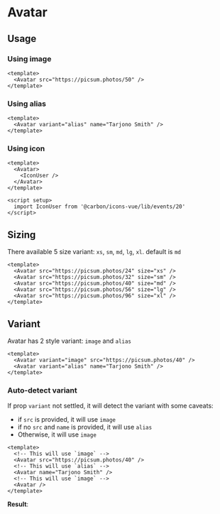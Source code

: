 <script setup>
  import Avatar from './Avatar.vue'
  import IconUser from '@carbon/icons-vue/lib/events/20'
</script>

# Avatar

## Usage

### Using image

<div class="flex gap-1 mt-3">
  <Avatar src="https://picsum.photos/50" />
</div>

```vue
<template>
  <Avatar src="https://picsum.photos/50" />
</template>
```

### Using alias

<div class="flex gap-1 mt-3">
  <Avatar variant="alias" name="Tarjono Smith" />
</div>

```vue
<template>
  <Avatar variant="alias" name="Tarjono Smith" />
</template>
```

### Using icon
<div class="flex gap-1 mt-3">
  <Avatar>
    <IconUser />
  </Avatar>
</div>

```vue
<template>
  <Avatar>
    <IconUser />
  </Avatar>
</template>

<script setup>
  import IconUser from '@carbon/icons-vue/lib/events/20'
</script>
```

## Sizing

There available 5 size variant: `xs`, `sm`, `md`, `lg`, `xl`. default is `md`

<div class="flex gap-1 mt-3">
  <Avatar src="https://picsum.photos/24" size="xs" />
  <Avatar src="https://picsum.photos/32" size="sm" />
  <Avatar src="https://picsum.photos/40" size="md" />
  <Avatar src="https://picsum.photos/56" size="lg" />
  <Avatar src="https://picsum.photos/96" size="xl" />
</div>

```vue
<template>
  <Avatar src="https://picsum.photos/24" size="xs" />
  <Avatar src="https://picsum.photos/32" size="sm" />
  <Avatar src="https://picsum.photos/40" size="md" />
  <Avatar src="https://picsum.photos/56" size="lg" />
  <Avatar src="https://picsum.photos/96" size="xl" />
</template>
```

## Variant

Avatar has 2 style variant: `image` and `alias`

<div class="flex gap-1 mt-3">
  <Avatar variant="image" src="https://picsum.photos/40" />
  <Avatar variant="alias" name="Tarjono Smith" />
</div>

```vue
<template>
  <Avatar variant="image" src="https://picsum.photos/40" />
  <Avatar variant="alias" name="Tarjono Smith" />
</template>
```

### Auto-detect variant

If prop `variant` not settled, it will detect the variant with some caveats:
  - if `src` is provided, it will use `image`
  - if no `src` and `name` is provided, it will use `alias`
  - Otherwise, it will use `image`

```vue
<template>
  <!-- This will use `image` -->
  <Avatar src="https://picsum.photos/40" />
  <!-- This will use `alias` -->
  <Avatar name="Tarjono Smith" />
  <!-- This will use `image` -->
  <Avatar />
</template>
```
**Result**:
<div class="flex gap-1 mt-3">
  <Avatar variant="image" src="https://picsum.photos/40" />
  <Avatar variant="alias" name="Tarjono Smith" />
  <Avatar />
</div>
